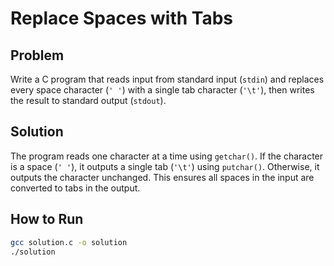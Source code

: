 # Replace Spaces with Tabs

## Problem
Write a C program that reads input from standard input (`stdin`) and replaces every space character (`' '`) with a single tab character (`'\t'`), then writes the result to standard output (`stdout`).

## Solution
The program reads one character at a time using `getchar()`. If the character is a space (`' '`), it outputs a single tab (`'\t'`) using `putchar()`. Otherwise, it outputs the character unchanged. This ensures all spaces in the input are converted to tabs in the output.

## How to Run
```bash
gcc solution.c -o solution
./solution
```
